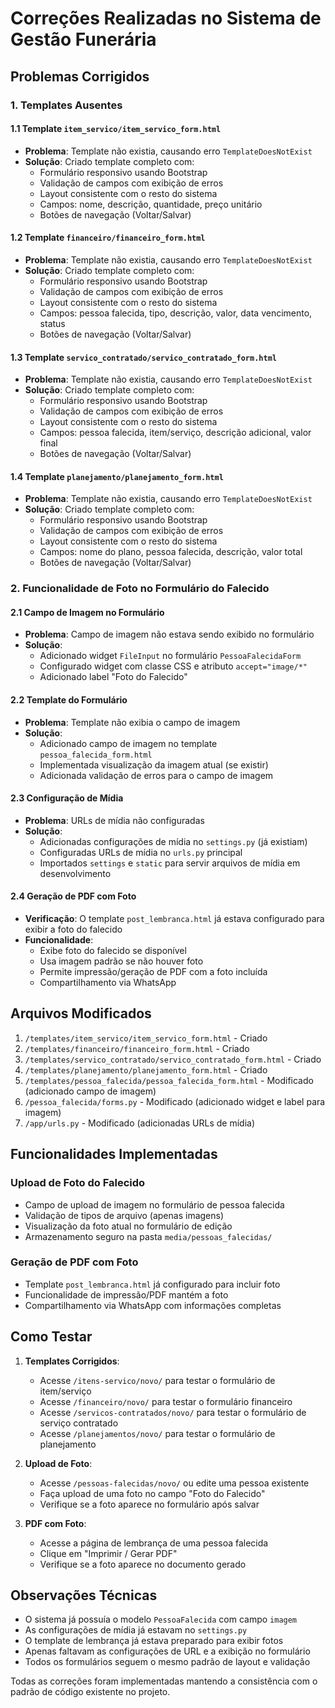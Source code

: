 # Correções Realizadas no Sistema de Gestão Funerária

## Problemas Corrigidos

### 1. Templates Ausentes

#### 1.1 Template `item_servico/item_servico_form.html`
- **Problema**: Template não existia, causando erro `TemplateDoesNotExist`
- **Solução**: Criado template completo com:
  - Formulário responsivo usando Bootstrap
  - Validação de campos com exibição de erros
  - Layout consistente com o resto do sistema
  - Campos: nome, descrição, quantidade, preço unitário
  - Botões de navegação (Voltar/Salvar)

#### 1.2 Template `financeiro/financeiro_form.html`
- **Problema**: Template não existia, causando erro `TemplateDoesNotExist`
- **Solução**: Criado template completo com:
  - Formulário responsivo usando Bootstrap
  - Validação de campos com exibição de erros
  - Layout consistente com o resto do sistema
  - Campos: pessoa falecida, tipo, descrição, valor, data vencimento, status
  - Botões de navegação (Voltar/Salvar)

#### 1.3 Template `servico_contratado/servico_contratado_form.html`
- **Problema**: Template não existia, causando erro `TemplateDoesNotExist`
- **Solução**: Criado template completo com:
  - Formulário responsivo usando Bootstrap
  - Validação de campos com exibição de erros
  - Layout consistente com o resto do sistema
  - Campos: pessoa falecida, item/serviço, descrição adicional, valor final
  - Botões de navegação (Voltar/Salvar)

#### 1.4 Template `planejamento/planejamento_form.html`
- **Problema**: Template não existia, causando erro `TemplateDoesNotExist`
- **Solução**: Criado template completo com:
  - Formulário responsivo usando Bootstrap
  - Validação de campos com exibição de erros
  - Layout consistente com o resto do sistema
  - Campos: nome do plano, pessoa falecida, descrição, valor total
  - Botões de navegação (Voltar/Salvar)

### 2. Funcionalidade de Foto no Formulário do Falecido

#### 2.1 Campo de Imagem no Formulário
- **Problema**: Campo de imagem não estava sendo exibido no formulário
- **Solução**: 
  - Adicionado widget `FileInput` no formulário `PessoaFalecidaForm`
  - Configurado widget com classe CSS e atributo `accept="image/*"`
  - Adicionado label "Foto do Falecido"

#### 2.2 Template do Formulário
- **Problema**: Template não exibia o campo de imagem
- **Solução**:
  - Adicionado campo de imagem no template `pessoa_falecida_form.html`
  - Implementada visualização da imagem atual (se existir)
  - Adicionada validação de erros para o campo de imagem

#### 2.3 Configuração de Mídia
- **Problema**: URLs de mídia não configuradas
- **Solução**:
  - Adicionadas configurações de mídia no `settings.py` (já existiam)
  - Configuradas URLs de mídia no `urls.py` principal
  - Importados `settings` e `static` para servir arquivos de mídia em desenvolvimento

#### 2.4 Geração de PDF com Foto
- **Verificação**: O template `post_lembranca.html` já estava configurado para exibir a foto do falecido
- **Funcionalidade**: 
  - Exibe foto do falecido se disponível
  - Usa imagem padrão se não houver foto
  - Permite impressão/geração de PDF com a foto incluída
  - Compartilhamento via WhatsApp

## Arquivos Modificados

1. `/templates/item_servico/item_servico_form.html` - Criado
2. `/templates/financeiro/financeiro_form.html` - Criado
3. `/templates/servico_contratado/servico_contratado_form.html` - Criado
4. `/templates/planejamento/planejamento_form.html` - Criado
5. `/templates/pessoa_falecida/pessoa_falecida_form.html` - Modificado (adicionado campo de imagem)
6. `/pessoa_falecida/forms.py` - Modificado (adicionado widget e label para imagem)
7. `/app/urls.py` - Modificado (adicionadas URLs de mídia)

## Funcionalidades Implementadas

### Upload de Foto do Falecido
- Campo de upload de imagem no formulário de pessoa falecida
- Validação de tipos de arquivo (apenas imagens)
- Visualização da foto atual no formulário de edição
- Armazenamento seguro na pasta `media/pessoas_falecidas/`

### Geração de PDF com Foto
- Template `post_lembranca.html` já configurado para incluir foto
- Funcionalidade de impressão/PDF mantém a foto
- Compartilhamento via WhatsApp com informações completas

## Como Testar

1. **Templates Corrigidos**:
   - Acesse `/itens-servico/novo/` para testar o formulário de item/serviço
   - Acesse `/financeiro/novo/` para testar o formulário financeiro
   - Acesse `/servicos-contratados/novo/` para testar o formulário de serviço contratado
   - Acesse `/planejamentos/novo/` para testar o formulário de planejamento

2. **Upload de Foto**:
   - Acesse `/pessoas-falecidas/novo/` ou edite uma pessoa existente
   - Faça upload de uma foto no campo "Foto do Falecido"
   - Verifique se a foto aparece no formulário após salvar

3. **PDF com Foto**:
   - Acesse a página de lembrança de uma pessoa falecida
   - Clique em "Imprimir / Gerar PDF"
   - Verifique se a foto aparece no documento gerado

## Observações Técnicas

- O sistema já possuía o modelo `PessoaFalecida` com campo `imagem`
- As configurações de mídia já estavam no `settings.py`
- O template de lembrança já estava preparado para exibir fotos
- Apenas faltavam as configurações de URL e a exibição no formulário
- Todos os formulários seguem o mesmo padrão de layout e validação

Todas as correções foram implementadas mantendo a consistência com o padrão de código existente no projeto.

